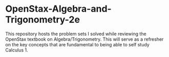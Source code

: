# OpenStax-Algebra-and-Trigonometry-2e
This repository hosts the problem sets I solved while reviewing the OpenStax textbook on Algebra/Trigonometry. 
This will serve as a refresher on the key concepts that are fundamental to being able to self study Calculus 1.
